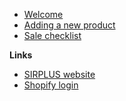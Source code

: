 <!-- markdownlint-disable-next-line first-line-heading -->
- [Welcome](/)
- [Adding a new product](newproduct)
- [Sale checklist](salechecklist)

**Links**
- [SIRPLUS website](https://sirplus.co.uk)
- [Shopify login](https://sirplus.myshopify.com/admin)
